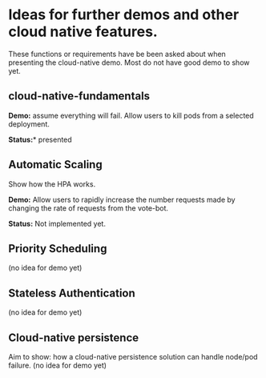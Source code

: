 # Ideas for further demos and other cloud native features.

These functions or requirements have be been asked about when presenting the cloud-native demo. Most do not have good demo to show yet.

## cloud-native-fundamentals

**Demo:** assume everything will fail. Allow users to kill pods from a selected deployment.

**Status:*** presented

## Automatic Scaling

Show how the HPA works.

**Demo:** Allow users to rapidly increase the number requests made by changing the rate of requests from the vote-bot.

**Status:** Not implemented yet.

## Priority Scheduling

(no idea for demo yet)

## Stateless Authentication

(no idea for demo yet)

## Cloud-native persistence

Aim to show: how a cloud-native persistence solution can handle node/pod failure.
(no idea for demo yet)
